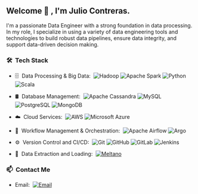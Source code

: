 <h2> Welcome 👋 , I'm Julio Contreras.</h2>

I'm a passionate Data Engineer with a strong foundation in data processing. In my role, I specialize in using a variety of data engineering tools and technologies to build robust data pipelines, ensure data integrity, and support data-driven decision making.

<h3> 🛠 &nbsp;Tech Stack</h3>

- 🗄 &nbsp;Data Processing & Big Data:&nbsp;
  ![Hadoop](https://img.shields.io/badge/-Hadoop-black?style=flat-square&logo=Apache-Hadoop)
  ![Apache Spark](https://img.shields.io/badge/-Apache%20Spark-E25A1C?style=flat-square&logo=Apache-Spark&logoColor=white)
  ![Python](https://img.shields.io/badge/-Python-3776AB?style=flat-square&logo=Python&logoColor=white)
  ![Scala](https://img.shields.io/badge/-Scala-DC322F?style=flat-square&logo=Scala&logoColor=white)


- 🛢 &nbsp;Database Management:&nbsp;
  ![Apache Cassandra](https://img.shields.io/badge/-Apache%20Cassandra-1287B1?style=flat-square&logo=Apache-Cassandra&logoColor=white)
  ![MySQL](https://img.shields.io/badge/-MySQL-4479A1?style=flat-square&logo=MySQL&logoColor=white)
  ![PostgreSQL](https://img.shields.io/badge/-PostgreSQL-336791?style=flat-square&logo=PostgreSQL&logoColor=white)
  ![MongoDB](https://img.shields.io/badge/-MongoDB-47A248?style=flat-square&logo=MongoDB&logoColor=white)

- ☁️ &nbsp;Cloud Services:&nbsp;
  ![AWS](https://img.shields.io/badge/-AWS-232F3E?style=flat-square&logo=Amazon-AWS&logoColor=white)
  ![Microsoft Azure](https://img.shields.io/badge/-Microsoft%20Azure-0089D6?style=flat-square&logo=Microsoft-Azure&logoColor=white)

- 🔄 &nbsp;Workflow Management & Orchestration:&nbsp;
  ![Apache Airflow](https://img.shields.io/badge/-Apache%20Airflow-017CEE?style=flat-square&logo=Apache-Airflow&logoColor=white)
  ![Argo](https://img.shields.io/badge/-Argo-7A9EBF?style=flat-square&logo=Argo&logoColor=white)

- ⚙️ &nbsp;Version Control and CI/CD:&nbsp;
  ![Git](https://img.shields.io/badge/-Git-F05032?style=flat-square&logo=Git&logoColor=white)
  ![GitHub](https://img.shields.io/badge/-GitHub-181717?style=flat-square&logo=GitHub&logoColor=white)
  ![GitLab](https://img.shields.io/badge/-GitLab-FCA121?style=flat-square&logo=GitLab&logoColor=white)
  ![Jenkins](https://img.shields.io/badge/-Jenkins-D24939?style=flat-square&logo=Jenkins&logoColor=white)

- 🚀 &nbsp;Data Extraction and Loading:&nbsp;
  [![Meltano](https://img.shields.io/badge/-Meltano-000000?style=flat-square&logo=Meltano&logoColor=white)](https://docs.meltano.com/)

<h3> 📫 &nbsp;Contact Me</h3>

- Email:&nbsp;
  [![Email](https://img.shields.io/badge/-julio.contreras0429%40gmail.com-c14438?style=flat-square&logo=Gmail&logoColor=white)](mailto:julio.contreras0429@gmail.com.com)
